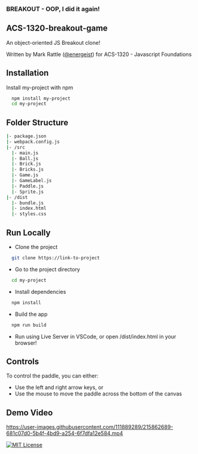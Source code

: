### BREAKOUT - OOP, I did it again!

## ACS-1320-breakout-game

An object-oriented JS Breakout clone!

Written by Mark Rattle ([@energeist](https://www.github.com/energeist)) for ACS-1320 - Javascript Foundations

## Installation

Install my-project with npm

```bash
  npm install my-project
  cd my-project
```

## Folder Structure

```bash
|- package.json
|- webpack.config.js
|- /src
  |- main.js
  |- Ball.js
  |- Brick.js
  |- Bricks.js
  |- Game.js
  |- GameLabel.js
  |- Paddle.js
  |- Sprite.js
|- /dist
  |- bundle.js
  |- index.html
  |- styles.css
```
## Run Locally

- Clone the project

```bash
  git clone https://link-to-project
```

- Go to the project directory

```bash
  cd my-project
```

- Install dependencies

```bash
  npm install
```

- Build the app

```bash
  npm run build
```

- Run using Live Server in VSCode, or open /dist/index.html in your browser!

## Controls

To control the paddle, you can either: 
- Use the left and right arrow keys, or
- Use the mouse to move the paddle across the bottom of the canvas

## Demo Video

https://user-images.githubusercontent.com/111889289/215862689-681c07d0-5b4f-4bd9-a254-6f7dfa12e584.mp4

[![MIT License](https://img.shields.io/badge/License-MIT-green.svg)](https://choosealicense.com/licenses/mit/)

